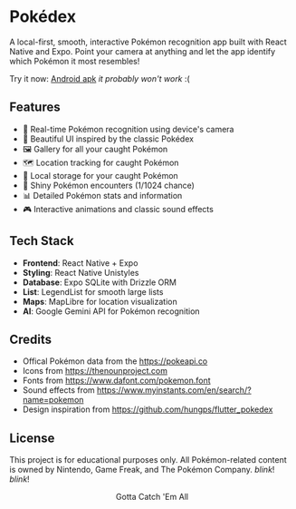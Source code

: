 # Pokédex

A local-first, smooth, interactive Pokémon recognition app built with React Native and Expo. Point your camera at anything and let the app identify which Pokémon it most resembles!

Try it now: [Android apk](https://github.com/Aman-in-GitHub/Pokedex/releases/download/v0.1.0/Pokedex.apk) _it probably won't work_ :(

## Features

- 🎥 Real-time Pokémon recognition using device's camera
- 📱 Beautiful UI inspired by the classic Pokédex
- 🖼️ Gallery for all your caught Pokémon
- 🗺️ Location tracking for caught Pokémon
- 💾 Local storage for your caught Pokémon
- 🌟 Shiny Pokémon encounters (1/1024 chance)
- 📊 Detailed Pokémon stats and information
- 🎮 Interactive animations and classic sound effects

## Tech Stack

- **Frontend**: React Native + Expo
- **Styling**: React Native Unistyles
- **Database**: Expo SQLite with Drizzle ORM
- **List**: LegendList for smooth large lists
- **Maps**: MapLibre for location visualization
- **AI**: Google Gemini API for Pokémon recognition

## Credits

- Offical Pokémon data from the https://pokeapi.co
- Icons from https://thenounproject.com
- Fonts from https://www.dafont.com/pokemon.font
- Sound effects from https://www.myinstants.com/en/search/?name=pokemon
- Design inspiration from https://github.com/hungps/flutter_pokedex

## License

This project is for educational purposes only. All Pokémon-related content is owned by Nintendo, Game Freak, and The Pokémon Company. _blink_! _blink_!

<p align="center">Gotta Catch 'Em All</p>
